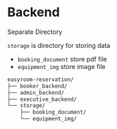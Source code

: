 # Backend

Separate Directory

`storage` is directory for storing data

- `booking_document` store pdf file
- `equipment_img` store image file

```bash
easyroom-reservation/
├── booker_backend/
├── admin_backend/
├── executive_backend/
└── storage/
    ├── booking_document/
    └── equipment_img/
```
